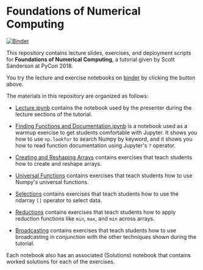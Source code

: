 # Foundations of Numerical Computing

[![Binder](https://mybinder.org/badge.svg)](https://mybinder.org/v2/gh/ssanderson/foundations-of-numerical-computing/master)

This repository contains lecture slides, exercises, and deployment scripts for
**Foundations of Numerical Computing**, a tutorial given by Scott Sanderson at
PyCon 2018.

You try the lecture and exercise notebooks on [binder](https://mybinder.org/)
by clicking the button above.

The materials in this repository are organized as follows:

- [Lecture.ipynb](https://github.com/ssanderson/foundations-of-numerical-computing/blob/master/ansible/files/materials/0-Lecture.ipynb)
  contains the notebook used by the presenter during the lecture sections of
  the tutorial.

- [Finding Functions and
  Documentation.ipynb](https://github.com/ssanderson/foundations-of-numerical-computing/blob/master/ansible/files/materials/1-Finding%20Functions%20and%20Documentation%20in%20Jupyter.ipynb)
  is a notebook used as a warmup exercise to get students comfortable with
  Jupyter. It shows you how to use `np.lookfor` to search Numpy by keyword, and
  it shows you how to read function documentation using Jupyter's `?` operator.

- [Creating and Reshaping
  Arrays](https://github.com/ssanderson/foundations-of-numerical-computing/blob/master/ansible/files/materials/2-Creating%20and%20Reshaping%20Arrays.ipynb)
  contains exercises that teach students how to create and reshape arrays.

- [Universal Functions](https://github.com/ssanderson/foundations-of-numerical-computing/blob/master/ansible/files/materials/3-Universal%20Functions.ipynb)
  contains exercises that teach students how to use Numpy's universal functions.

- [Selections](https://github.com/ssanderson/foundations-of-numerical-computing/blob/master/ansible/files/materials/4-Selections.ipynb)
  contains exercises that teach students how to use the ndarray `[]` operator
  to select data.

- [Reductions](https://github.com/ssanderson/foundations-of-numerical-computing/blob/master/ansible/files/materials/5-Reductions.ipynb)
  contains exercises that teach students how to apply reduction functions like
  `min`, `max`, and `min` across arrays.

- [Broadcasting](https://github.com/ssanderson/foundations-of-numerical-computing/blob/master/ansible/files/materials/6-Broadcasting.ipynb)
  contains exercises that teach students how to use broadcasting in conjunction
  with the other techniques shown during the tutorial.

Each notebook also has an associated (Solutions) notebook that contains worked
solutions for each of the exercises.
